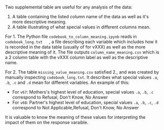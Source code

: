 Two supplemental table are useful for any analysis of the data:

1. A table containing the listed column name of the data as well as it's more descriptive meaning.
2. A table illustrating of what special values in different columns mean.

For 1. The Python file `codebook_to_column_meaning.ipynb` reads in `codebook_long.txt	`, a file describing each variable which includes how it is recorded in the data table (usually of for vXXX) as well as the more descriptive meaning of it. The file outputs `column_name_meaning.csv` which is a 2 column table with the vXXX column label as well as the descriptive name.

For 2. The table `missing_value_meaning.csv`	satisfied 2., and was created by manually inspecting `codebook_long.txt`. It describes what special values `.a`, `.b`, `.c` and `.d` mean for different variables. An example of this:

- For `v67`: Mothers's highest level of education, special values `.a`, `.b`, `.c` correspond to Refusal, Don't Know, No Answer
- For `v68`: Partner's highest level of education, special values `.a`, `.b`, `.c`, `.d` correspond to Not Applicable,Refusal, Don't Know, No Answer

It is valuable to know the meaning of these values for interpreting the impact of them on the response varaible.


